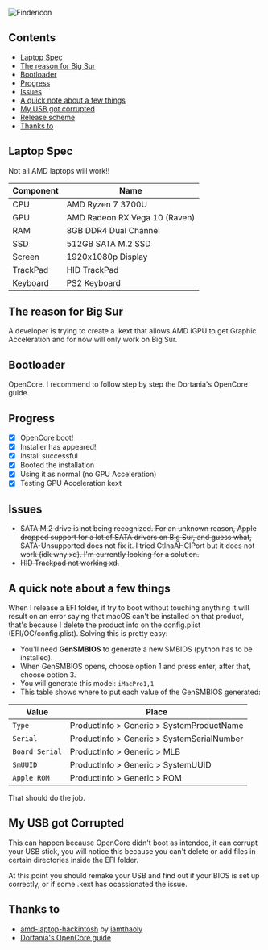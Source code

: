 ![Findericon](https://upload.wikimedia.org/wikipedia/commons/thumb/c/c9/Finder_Icon_macOS_Big_Sur.png/800px-Finder_Icon_macOS_Big_Sur.png)

## Contents
- [Laptop Spec](#laptop-spec)
- [The reason for Big Sur](#the-reason-for-big-sur)
- [Bootloader](#bootloader)
- [Progress](#progress)
- [Issues](#issues)
- [A quick note about a few things](#a-quick-note-about-a-few-things)
- [My USB got corrupted](#my-usb-got-corrupted)
- [Release scheme](#release-scheme)
- [Thanks to](#thanks-to)

## Laptop Spec
Not all AMD laptops will work!!

| Component | Name |
| --- | --- |
| CPU | AMD Ryzen 7 3700U |
| GPU | AMD Radeon RX Vega 10 (Raven) |
| RAM | 8GB DDR4 Dual Channel |
| SSD | 512GB SATA M.2 SSD |
| Screen | 1920x1080p Display |
| TrackPad | HID TrackPad |
| Keyboard | PS2 Keyboard |

## The reason for Big Sur
A developer is trying to create a .kext that allows AMD iGPU to get Graphic Acceleration and for now will only work on Big Sur.

## Bootloader
OpenCore. I recommend to follow step by step the Dortania's OpenCore guide.

## Progress
- [x] OpenCore boot!
- [x] Installer has appeared!
- [x] Install successful
- [x] Booted the installation
- [x] Using it as normal (no GPU Acceleration)
- [x] Testing GPU Acceleration kext

## Issues
- ~~SATA M.2 drive is not being recognized. For an unknown reason, Apple dropped support for a lot of SATA drivers on Big Sur, and guess what, SATA-Unsupported does not fix it. I tried CtlnaAHCIPort but it does not work (idk why xd).
I'm currently looking for a solution.~~
- ~~HID Trackpad not working xd.~~

## A quick note about a few things
When I release a EFI folder, if try to boot without touching anything it will result on an error saying that macOS can't be installed on that product, that's because I delete the product info on the config.plist (EFI/OC/config.plist). Solving this is pretty easy:
- You'll need **GenSMBIOS** to generate a new SMBIOS (python has to be installed).
- When GenSMBIOS opens, choose option 1 and press enter, after that, choose option 3.
- You will generate this model: `iMacPro1,1`
- This table shows where to put each value of the GenSMBIOS generated:

| Value | Place |
| --- | --- |
| `Type` | ProductInfo > Generic > SystemProductName |
| `Serial` | ProductInfo > Generic > SystemSerialNumber |
| `Board Serial` | ProductInfo > Generic > MLB |
| `SmUUID` | ProductInfo > Generic > SystemUUID |
| `Apple ROM` | ProductInfo > Generic > ROM |

That should do the job.

## My USB got Corrupted
This can happen because OpenCore didn't boot as intended, it can corrupt your USB stick, you will notice this because you can't delete or add files in certain directories inside the EFI folder.

At this point you should remake your USB and find out if your BIOS is set up correctly, or if some .kext has ocassionated the issue.

## Thanks to
- [amd-laptop-hackintosh](https://github.com/iamthaoly/amd-laptop-hackintosh) by [iamthaoly](https://github.com/iamthaoly)
- [Dortania's OpenCore guide](https://dortania.github.io/OpenCore-Install-Guide/)

